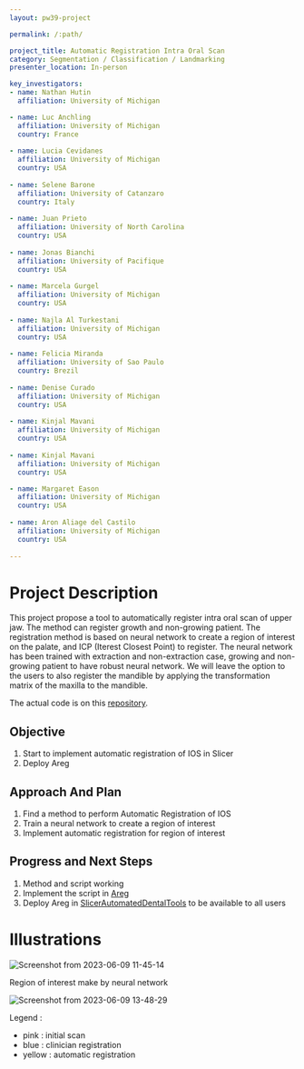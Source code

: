 ```yaml
---
layout: pw39-project

permalink: /:path/

project_title: Automatic Registration Intra Oral Scan
category: Segmentation / Classification / Landmarking
presenter_location: In-person

key_investigators:
- name: Nathan Hutin
  affiliation: University of Michigan

- name: Luc Anchling
  affiliation: University of Michigan
  country: France
  
- name: Lucia Cevidanes
  affiliation: University of Michigan
  country: USA
  
- name: Selene Barone
  affiliation: University of Catanzaro
  country: Italy
  
- name: Juan Prieto
  affiliation: University of North Carolina
  country: USA
  
- name: Jonas Bianchi
  affiliation: University of Pacifique
  country: USA
  
- name: Marcela Gurgel
  affiliation: University of Michigan
  country: USA
  
- name: Najla Al Turkestani
  affiliation: University of Michigan
  country: USA
  
- name: Felicia Miranda
  affiliation: University of Sao Paulo
  country: Brezil
  
- name: Denise Curado
  affiliation: University of Michigan
  country: USA
  
- name: Kinjal Mavani
  affiliation: University of Michigan
  country: USA
  
- name: Kinjal Mavani
  affiliation: University of Michigan
  country: USA

- name: Margaret Eason
  affiliation: University of Michigan
  country: USA
  
- name: Aron Aliage del Castilo
  affiliation: University of Michigan
  country: USA
  
---
```



# Project Description
This project propose a tool to automatically register intra oral scan of upper jaw. The method can register growth and non-growing patient. 
The registration method is based on neural network to create a region of interest on the palate, and ICP (Iterest Closest Point) to register. 
The neural network has been trained with extraction and non-extraction case, growing and non-growing patient to have robust neural network. 
We will leave the option to the users to also register the mandible by applying the transformation matrix of the maxilla to the mandible.

The actual code is on this [repository](https://github.com/HUTIN1/ALIDDM/tree/refactoring/py/Palete/CNN). 

## Objective 
1. Start to implement automatic registration of IOS in Slicer
2. Deploy Areg 

## Approach And Plan
1. Find a method to perform Automatic Registration of IOS
2. Train a neural network to create a region of interest
3. Implement automatic registration for region of interest


## Progress and Next Steps
1. Method and script working
2. Implement the script in [Areg](https://github.com/lucanchling/AREG)
3. Deploy Areg in [SlicerAutomatedDentalTools](https://github.com/DCBIA-OrthoLab/SlicerAutomatedDentalTools) to be available to all users

# Illustrations


![Screenshot from 2023-06-09 11-45-14](https://github.com/NA-MIC/ProjectWeek/assets/72212416/8f2ee89a-9801-4f60-ace8-a7778779c009)

Region of interest make by neural network

![Screenshot from 2023-06-09 13-48-29](https://github.com/NA-MIC/ProjectWeek/assets/72212416/90cc7bb6-995b-4046-84c3-5ac118abc04c)

Legend :
- pink : initial scan
- blue : clinician registration
- yellow : automatic registration
